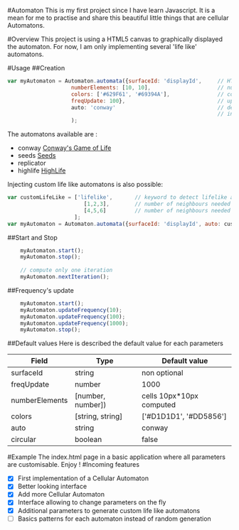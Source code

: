 #Automaton
This is my first project since I have learn Javascript. It is a mean for me to practise and share this beautiful little 
things that are cellular Automatons.

#Overview
This project is using a HTML5 canvas to graphically displayed the automaton.
For now, I am only implementing several 'life like' automatons.

#Usage
##Creation
```javascript
var myAutomaton = Automaton.automata({surfaceId: 'displayId',     // HTML canvas' ID
                    numberElements: [10, 10],                     // number of elements on each dimension
                    colors: ['#629F61', '#69394A'],               // color for each state
                    freqUpdate: 100},                             // update frequency in ms
                    auto: 'conway'                                // default is conway, values available are 
                                                                  // in the list below
                    );                  
```
The automatons available are :
- conway [Conway's Game of Life](https://en.wikipedia.org/wiki/Conway%27s_Game_of_Life)
- seeds  [Seeds](https://en.wikipedia.org/wiki/Seeds_(CA))
- replicator
- highlife [HighLife](https://en.wikipedia.org/wiki/Highlife_(cellular_automaton))

Injecting custom life like automatons is also possible:
```javascript
var customLifeLike = ['lifelike',       // keyword to detect lifelike automaton
                        [1,2,3],        // number of neighbours needed to come to life
                        [4,5,6]         // number of neighbours needed to stay alive
                     ];
var myAutomaton = Automaton.automata({surfaceId: 'displayId', auto: customLifeLike});                  
```

##Start and Stop
```javascript
    myAutomaton.start();
    myAutomaton.stop();
    
    // compute only one iteration
    myAutomaton.nextIteration();
```

##Frequency's update
```javascript
    myAutomaton.start();
    myAutomaton.updateFrequency(10);
    myAutomaton.updateFrequency(100);
    myAutomaton.updateFrequency(1000);
    myAutomaton.stop();
```
##Default values
Here is described the default value for each parameters

| Field             | Type              | Default value             |
| ----------------- | ----------------- | ------------------------- |
| surfaceId         | string            | non optional              |
| freqUpdate        | number            | 1000                      |
| numberElements    | [number, number]) | cells 10px*10px computed  |
| colors            | [string, string]  | ['#D1D1D1', '#DD5856']    |
| auto              | string            | conway                    |
| circular          | boolean           | false                     |

#Example
The index.html page in a basic application where all parameters are customisable. Enjoy !
#Incoming features
- [x] First implementation of a Cellular Automaton
- [x] Better looking interface
- [x] Add more Cellular Automaton
- [x] Interface allowing to change parameters on the fly
- [x] Additional parameters to generate custom life like automatons
- [ ] Basics patterns for each automaton instead of random generation